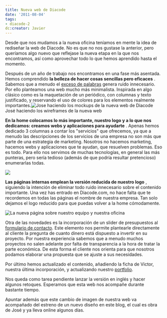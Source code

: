 ```yaml
---
title: Nueva web de Diacode
date: '2011-08-04'
tags:
- diacode-2
dc:creator: Javier
---
```


Desde que nos mudamos a la nueva oficina teníamos en mente la idea de rediseñar la web de Diacode. No es que no nos gustase la anterior, pero queríamos algo nuevo que reflejase la nueva etapa en la que nos encontramos, así como aprovechar todo lo que hemos aprendido hasta el momento.

Después de un año de trabajo nos encontramos en una fase más asentada. Hemos comprendido 
**la belleza de hacer cosas sencillas pero eficaces**
. Sabemos que a menudo el 
[exceso de palabras](http://blog.diacode.com/en-nuestro-sector-sobran-palabras) genera ruido innecesario. Por ello planteamos una web mucho más minimalista. Inspirada en algo clásico como es la maquetación de un periódico, con columnas y texto justificado, y reservando el uso de colores para los elementos realmente importantes.![Jose haciendo los mockups de la nueva web de Diacode](http://blog.diacode.com/wp-content/uploads/2011/08/whiteboard_diacode.jpg)
José haciendo los wireframes de la nueva web



**En la 
home colocamos lo más importante, nuestro logo y a lo que nos dedicamos: creamos webs y aplicaciones para ayudarte**
. Apenas hemos dedicado 3 columnas a contar los "servicios" que ofrecemos, ya que a menudo las descripciones de los servicios de una empresa no son más que parte de una estrategia de marketing. Nosotros no hacemos marketing, hacemos webs y aplicaciones que te ayudan, que resuelven problemas. Eso es todo. Para ello nos servimos de muchas tecnologías, en general las más punteras, pero sería tedioso (además de que podría resultar pretencioso) enumerarlas todas.


![](http://blog.diacode.com/wp-content/uploads/2011/08/diacode_home.jpg)


**Las páginas internas emplean la versión reducida de nuestro logo**
, siguiendo la intención de eliminar todo ruido innecesario sobre el contenido importante. Una vez has entrado en Diacode.com, no hace falta que te recordemos en todas las páginas el nombre de nuestra empresa. Tan solo dejamos el logo reducido para que puedas volver a la 
home cómodamente.


![La nueva página sobre nuestro equipo y nuestra oficina](http://blog.diacode.com/wp-content/uploads/2011/08/diacode_nosotros.jpg)

Otra de las novedades es la incorporación de un 
slider de presupuestos al 
[formulario de contacto](http://diacode.com/contacto). Este elemento nos permite plantearle directamente al cliente la pregunta de cuanto dinero está dispuesto a invertir en su proyecto. Por nuestra experiencia sabemos que a menudo muchos proyectos no salen adelante por falta de transparencia a la hora de tratar la parte económica. De esta forma el cliente nos orienta para que nosotros podamos elaborar una propuesta que se ajuste a sus necesidades.

Por último hemos actualizado el contenido, añadiendo la ficha de Victor, nuestra última incorporación, y actualizando nuestro 
[portfolio](http://diacode.com/portfolio).

Nos queda como tarea pendiente lanzar la versión en inglés y hacer algunos retoques. Esperamos que esta web nos acompañe durante bastante tiempo.

Apuntar además que este cambio de imagen de nuestra web va acompañado del estreno de un nuevo diseño en este blog, el cual es obra de José y ya lleva online algunos días.
